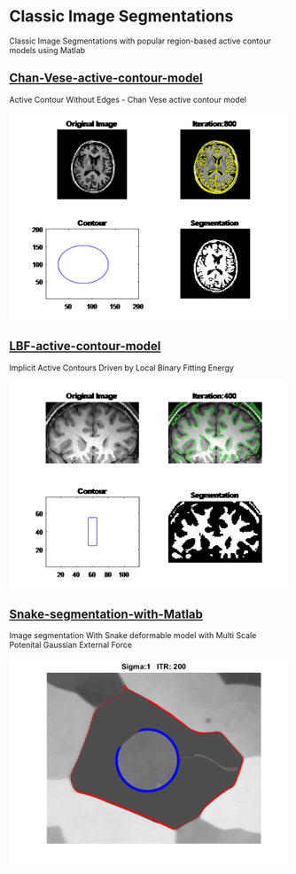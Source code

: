 # Classic Image Segmentations

Classic Image Segmentations with popular region-based active contour models using Matlab

## [Chan-Vese-active-contour-model](Chan-Vese-active-contour-model)
Active Contour Without Edges - Chan Vese active contour model

![output](Chan-Vese-active-contour-model/IO/output/mri.png) 

## [LBF-active-contour-model](LBF-active-contour-model)
Implicit Active Contours Driven by Local Binary Fitting Energy

![output](LBF-active-contour-model/IO/output/1.png) 

## [Snake-segmentation-with-Matlab](Snake-segmentation)
Image segmentation With Snake deformable model with Multi Scale Potenital Gaussian External Force

![output](Snake-segmentation/IO/output/tile.png)